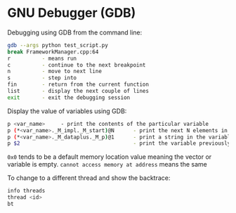 # GNU Debugger (GDB)

Debugging using GDB from the command line:

```sh
gdb --args python test_script.py
break FrameworkManager.cpp:64
r          - means run
c          - continue to the next breakpoint
n          - move to next line
s          - step into 
fin        - return from the current function
list       - display the next couple of lines
exit       - exit the debugging session
```

Display the value of variables using GDB:

```sh
p <var_name>     - print the contents of the particular variable
p (*<var_name>._M_impl._M_start)@N      - print the next N elements in a vector. The _M_impl and _M_start attributes are in a different colour in the cmd line
p (*<var_name>._M_dataplus._M_p)@1      - print a string in the variable
p $2                                    - print the variable previously output in variable $2
```

``0x0`` tends to be a default memory location value meaning the vector or variable is empty. ``cannot access memory at address`` means the same

To change to a different thread and show the backtrace:

```sh
info threads
thread <id>
bt
```
